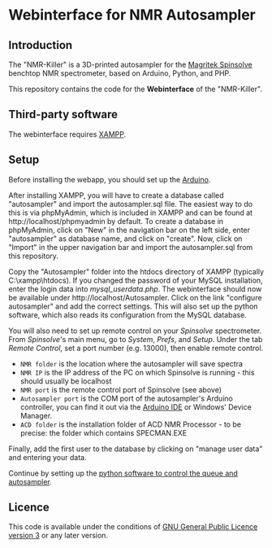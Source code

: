 # Webinterface for NMR Autosampler

## Introduction

The "NMR-Killer" is a 3D-printed autosampler for the [Magritek Spinsolve](https://magritek.com/products/spinsolve/) benchtop NMR spectrometer, based on Arduino, Python, and PHP.

This repository contains the code for the **Webinterface** of the "NMR-Killer".

## Third-party software

The webinterface requires [XAMPP](https://www.apachefriends.org/de/index.html).

## Setup

Before installing the webapp, you should set up the [Arduino](https://github.com/marcodyga/nmr_autosampler_arduino).

After installing XAMPP, you will have to create a database called "autosampler" and import the autosampler.sql file. The easiest way to do this is via phpMyAdmin, which is included in XAMPP and can be found at http://localhost/phpmyadmin by default. To create a database in phpMyAdmin, click on "New" in the navigation bar on the left side, enter "autosampler" as database name, and click on "create". Now, click on "Import" in the upper navigation bar and import the autosampler.sql from this repository.

Copy the "Autosampler" folder into the htdocs directory of XAMPP (typically C:\xampp\htdocs). If you changed the password of your MySQL installation, enter the login data into *mysql_userdata.php*. The webinterface should now be available under http://localhost/Autosampler. Click on the link "configure autosampler" and add the correct settings. This will also set up the python software, which also reads its configuration from the MySQL database. 

You will also need to set up remote control on your *Spinsolve* spectrometer. From *Spinsolve*'s main menu, go to *System*, *Prefs*, and *Setup*. Under the tab *Remote Control*, set a port number (e.g. 13000), then enable remote control.

* `NMR folder` is the location where the autosampler will save spectra
* `NMR IP` is the IP address of the PC on which Spinsolve is running - this should usually be localhost
* `NMR port` is the remote control port of Spinsolve (see above)
* `Autosampler port` is the COM port of the autosampler's Arduino controller, you can find it out via the [Arduino IDE](https://github.com/marcodyga/nmr_autosampler_arduino) or Windows' Device Manager.
* `ACD folder` is the installation folder of ACD NMR Processor - to be precise: the folder which contains SPECMAN.EXE

Finally, add the first user to the database by clicking on "manage user data" and entering your data.

Continue by setting up the [python software to control the queue and autosampler](https://github.com/marcodyga/nmr_autosampler_python).

## Licence

This code is available under the conditions of [GNU General Public Licence version 3](https://www.gnu.org/licenses/gpl-3.0.en.html) or any later version.